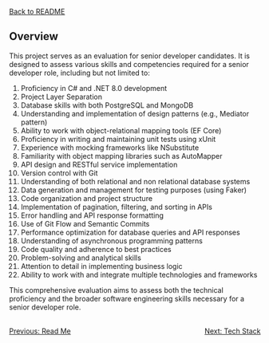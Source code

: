 [Back to README](../README.md)

## Overview
This project serves as an evaluation for senior developer candidates. It is designed to assess various skills and competencies required for a senior developer role, including but not limited to:

1. Proficiency in C# and .NET 8.0 development
2. Project Layer Separation
3. Database skills with both PostgreSQL and MongoDB
4. Understanding and implementation of design patterns (e.g., Mediator pattern)
5. Ability to work with object-relational mapping tools (EF Core)
6. Proficiency in writing and maintaining unit tests using xUnit
7. Experience with mocking frameworks like NSubstitute
8. Familiarity with object mapping libraries such as AutoMapper
9. API design and RESTful service implementation
10. Version control with Git 
11. Understanding of both relational and non relational database systems
12. Data generation and management for testing purposes (using Faker)
13. Code organization and project structure
14. Implementation of pagination, filtering, and sorting in APIs
15. Error handling and API response formatting
16. Use of Git Flow and Semantic Commits
17. Performance optimization for database queries and API responses
18. Understanding of asynchronous programming patterns
19. Code quality and adherence to best practices
20. Problem-solving and analytical skills
21. Attention to detail in implementing business logic
22. Ability to work with and integrate multiple technologies and frameworks


This comprehensive evaluation aims to assess both the technical proficiency and the broader software engineering skills necessary for a senior developer role.

<br/>
<div style="display: flex; justify-content: space-between;">
  <a href="./README.md">Previous: Read Me</a>
  <a href="./tech-stack.md">Next: Tech Stack</a>
</div>